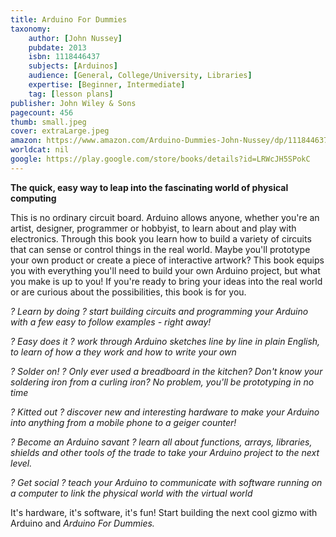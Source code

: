 ```yaml
---
title: Arduino For Dummies
taxonomy:
	author: [John Nussey]
	pubdate: 2013
	isbn: 1118446437
	subjects: [Arduinos]
	audience: [General, College/University, Libraries]
	expertise: [Beginner, Intermediate]
	tag: [lesson plans]
publisher: John Wiley & Sons
pagecount: 456
thumb: small.jpeg
cover: extraLarge.jpeg
amazon: https://www.amazon.com/Arduino-Dummies-John-Nussey/dp/1118446372/ref=sr_1_1?s=books&ie=UTF8&qid=1541655908&sr=1-1&keywords=arduino+for+dummies&dpID=51nLOVNuP%252BL&preST=_SX218_BO1,204,203,200_QL40_&dpSrc=srch
worldcat: nil
google: https://play.google.com/store/books/details?id=LRWcJH5SPokC
---
```

<p><b>The quick, easy way to leap into the fascinating world of physical computing</b></p> <p>This is no ordinary circuit board. Arduino allows anyone, whether you're an artist, designer, programmer or hobbyist, to learn about and play with electronics. Through this book you learn how to build a variety of circuits that can sense or control things in the real world. Maybe you'll prototype your own product or create a piece of interactive artwork? This book equips you with everything you'll need to build your own Arduino project, but what you make is up to you! If you're ready to bring your ideas into the real world or are curious about the possibilities, this book is for you.<b><i> </i></b></p> <p><i>? Learn by doing ? start building circuits and programming your Arduino with a few easy to follow examples - right away!</i></p> <p><i>? Easy does it ? work through Arduino sketches line by line in plain English, to learn of how a they work and how to write your own</i></p> <p><i>? Solder on! ? Only ever used a breadboard in the kitchen? Don't know your soldering iron from a curling iron? No problem, you'll be prototyping in no time</i></p> <p><i>? Kitted out ? discover new and interesting hardware to make your Arduino into anything from a mobile phone to a geiger counter!</i></p> <p><i>? Become an Arduino savant ? learn all about functions, arrays, libraries, shields and other tools of the trade to take your Arduino project to the next level.</i></p> <p><i>? Get social ? teach your Arduino to communicate with software running on a computer to link the physical world with the virtual world</i></p> <p>It's hardware, it's software, it's fun! Start building the next cool gizmo with Arduino and <i>Arduino For Dummies.</i></p>